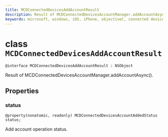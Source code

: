 ```yaml
---
title: MCDConnectedDevicesAddAccountResult
description: Result of MCDConnectedDevicesAccountManager.addAccountAsync(). 
keywords: microsoft, windows, iOS, iPhone, objectiveC, connected devices, Project Rome
---
```


# class `MCDConnectedDevicesAddAccountResult` 

```
@interface MCDConnectedDevicesAddAccountResult : NSObject
```  
Result of MCDConnectedDevicesAccountManager.addAccountAsync().

## Properties

### status

`@property(nonatomic, readonly) MCDConnectedDevicesAccountAddedStatus status;`

Add account operation status.
